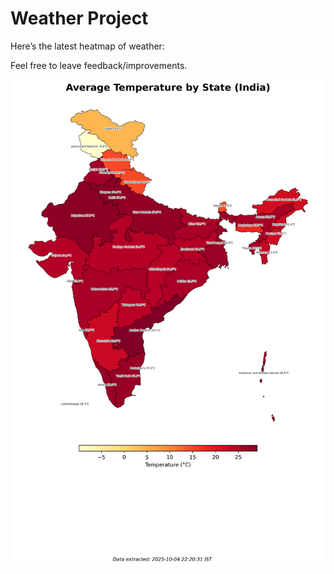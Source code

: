 # Weather Project

Here’s the latest heatmap of weather:

Feel free to leave feedback/improvements.

![India Heatmap](docs/assets/india_heatmap.png?v=E15059)
